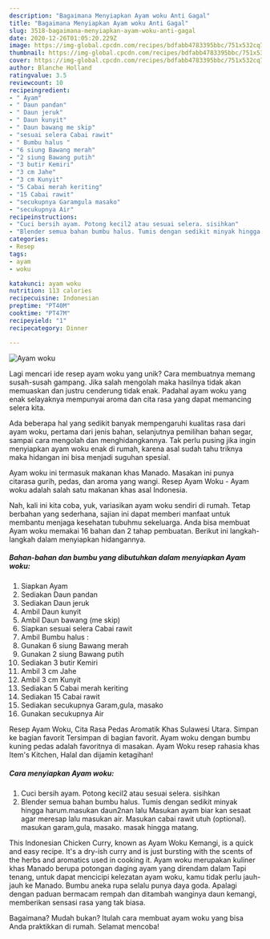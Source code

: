 ```yaml
---
description: "Bagaimana Menyiapkan Ayam woku Anti Gagal"
title: "Bagaimana Menyiapkan Ayam woku Anti Gagal"
slug: 3518-bagaimana-menyiapkan-ayam-woku-anti-gagal
date: 2020-12-26T01:05:20.229Z
image: https://img-global.cpcdn.com/recipes/bdfabb4783395bbc/751x532cq70/ayam-woku-foto-resep-utama.jpg
thumbnail: https://img-global.cpcdn.com/recipes/bdfabb4783395bbc/751x532cq70/ayam-woku-foto-resep-utama.jpg
cover: https://img-global.cpcdn.com/recipes/bdfabb4783395bbc/751x532cq70/ayam-woku-foto-resep-utama.jpg
author: Blanche Holland
ratingvalue: 3.5
reviewcount: 10
recipeingredient:
- " Ayam"
- " Daun pandan"
- " Daun jeruk"
- " Daun kunyit"
- " Daun bawang me skip"
- "sesuai selera Cabai rawit"
- " Bumbu halus "
- "6 siung Bawang merah"
- "2 siung Bawang putih"
- "3 butir Kemiri"
- "3 cm Jahe"
- "3 cm Kunyit"
- "5 Cabai merah keriting"
- "15 Cabai rawit"
- "secukupnya Garamgula masako"
- "secukupnya Air"
recipeinstructions:
- "Cuci bersih ayam. Potong kecil2 atau sesuai selera. sisihkan"
- "Blender semua bahan bumbu halus. Tumis dengan sedikit minyak hingga harum.masukan daun2nan lalu Masukan ayam biar kan sesaat agar meresap lalu masukan air. Masukan cabai rawit utuh (optional). masukan garam,gula, masako. masak hingga matang."
categories:
- Resep
tags:
- ayam
- woku

katakunci: ayam woku 
nutrition: 113 calories
recipecuisine: Indonesian
preptime: "PT40M"
cooktime: "PT47M"
recipeyield: "1"
recipecategory: Dinner

---
```



![Ayam woku](https://img-global.cpcdn.com/recipes/bdfabb4783395bbc/751x532cq70/ayam-woku-foto-resep-utama.jpg)

Lagi mencari ide resep ayam woku yang unik? Cara membuatnya memang susah-susah gampang. Jika salah mengolah maka hasilnya tidak akan memuaskan dan justru cenderung tidak enak. Padahal ayam woku yang enak selayaknya mempunyai aroma dan cita rasa yang dapat memancing selera kita.

Ada beberapa hal yang sedikit banyak mempengaruhi kualitas rasa dari ayam woku, pertama dari jenis bahan, selanjutnya pemilihan bahan segar, sampai cara mengolah dan menghidangkannya. Tak perlu pusing jika ingin menyiapkan ayam woku enak di rumah, karena asal sudah tahu triknya maka hidangan ini bisa menjadi suguhan spesial.

Ayam woku ini termasuk makanan khas Manado. Masakan ini punya citarasa gurih, pedas, dan aroma yang wangi. Resep Ayam Woku - Ayam woku adalah salah satu makanan khas asal Indonesia.


Nah, kali ini kita coba, yuk, variasikan ayam woku sendiri di rumah. Tetap berbahan yang sederhana, sajian ini dapat memberi manfaat untuk membantu menjaga kesehatan tubuhmu sekeluarga. Anda bisa membuat Ayam woku memakai 16 bahan dan 2 tahap pembuatan. Berikut ini langkah-langkah dalam menyiapkan hidangannya.

<!--inarticleads1-->

##### Bahan-bahan dan bumbu yang dibutuhkan dalam menyiapkan Ayam woku:

1. Siapkan  Ayam
1. Sediakan  Daun pandan
1. Sediakan  Daun jeruk
1. Ambil  Daun kunyit
1. Ambil  Daun bawang (me skip)
1. Siapkan sesuai selera Cabai rawit
1. Ambil  Bumbu halus :
1. Gunakan 6 siung Bawang merah
1. Gunakan 2 siung Bawang putih
1. Sediakan 3 butir Kemiri
1. Ambil 3 cm Jahe
1. Ambil 3 cm Kunyit
1. Sediakan 5 Cabai merah keriting
1. Sediakan 15 Cabai rawit
1. Sediakan secukupnya Garam,gula, masako
1. Gunakan secukupnya Air


Resep Ayam Woku, Cita Rasa Pedas Aromatik Khas Sulawesi Utara. Simpan ke bagian favorit Tersimpan di bagian favorit. Ayam woku dengan bumbu kuning pedas adalah favoritnya di masakan. Ayam Woku resep rahasia khas Item&#39;s Kitchen, Halal dan dijamin ketagihan! 

<!--inarticleads2-->

##### Cara menyiapkan Ayam woku:

1. Cuci bersih ayam. Potong kecil2 atau sesuai selera. sisihkan
1. Blender semua bahan bumbu halus. Tumis dengan sedikit minyak hingga harum.masukan daun2nan lalu Masukan ayam biar kan sesaat agar meresap lalu masukan air. Masukan cabai rawit utuh (optional). masukan garam,gula, masako. masak hingga matang.


This Indonesian Chicken Curry, known as Ayam Woku Kemangi, is a quick and easy recipe. It&#39;s a dry-ish curry and is just bursting with the scents of the herbs and aromatics used in cooking it. Ayam woku merupakan kuliner khas Manado berupa potongan daging ayam yang direndam dalam Tapi tenang, untuk dapat mencicipi kelezatan ayam woku, kamu tidak perlu jauh-jauh ke Manado. Bumbu aneka rupa selalu punya daya goda. Apalagi dengan paduan bermacam rempah dan ditambah wanginya daun kemangi, memberikan sensasi rasa yang tak biasa. 

Bagaimana? Mudah bukan? Itulah cara membuat ayam woku yang bisa Anda praktikkan di rumah. Selamat mencoba!
